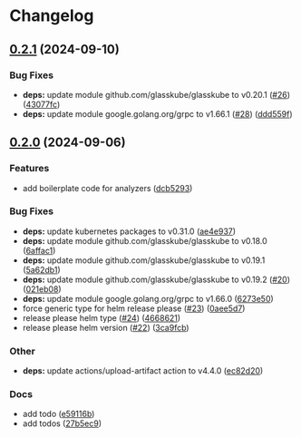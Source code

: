# Changelog

## [0.2.1](https://github.com/botchk/k8sgpt-glasskube-analyzer/compare/v0.2.0...v0.2.1) (2024-09-10)


### Bug Fixes

* **deps:** update module github.com/glasskube/glasskube to v0.20.1 ([#26](https://github.com/botchk/k8sgpt-glasskube-analyzer/issues/26)) ([43077fc](https://github.com/botchk/k8sgpt-glasskube-analyzer/commit/43077fcbbf8231d961d655384ff97be6ecd1dd28))
* **deps:** update module google.golang.org/grpc to v1.66.1 ([#28](https://github.com/botchk/k8sgpt-glasskube-analyzer/issues/28)) ([ddd559f](https://github.com/botchk/k8sgpt-glasskube-analyzer/commit/ddd559f555f2b8b24cb1c647dbc66ae553595448))

## [0.2.0](https://github.com/botchk/k8sgpt-glasskube-analyzer/compare/v0.1.0...v0.2.0) (2024-09-06)


### Features

* add boilerplate code for analyzers ([dcb5293](https://github.com/botchk/k8sgpt-glasskube-analyzer/commit/dcb529383791a0aca73cde83b45eac4b79b59fe3))


### Bug Fixes

* **deps:** update kubernetes packages to v0.31.0 ([ae4e937](https://github.com/botchk/k8sgpt-glasskube-analyzer/commit/ae4e937daed54efa4278214a660fe5766c7289ff))
* **deps:** update module github.com/glasskube/glasskube to v0.18.0 ([6affac1](https://github.com/botchk/k8sgpt-glasskube-analyzer/commit/6affac1eeda0ea4906c05e05bcfda463a979a928))
* **deps:** update module github.com/glasskube/glasskube to v0.19.1 ([5a62db1](https://github.com/botchk/k8sgpt-glasskube-analyzer/commit/5a62db16a8bf522bb3c1bb3c7e141bdcca198147))
* **deps:** update module github.com/glasskube/glasskube to v0.19.2 ([#20](https://github.com/botchk/k8sgpt-glasskube-analyzer/issues/20)) ([021eb08](https://github.com/botchk/k8sgpt-glasskube-analyzer/commit/021eb086e00beb4c6136f05fb51298522deb9dc0))
* **deps:** update module google.golang.org/grpc to v1.66.0 ([6273e50](https://github.com/botchk/k8sgpt-glasskube-analyzer/commit/6273e5091af5ab5f9ccff8747a75563eb638873a))
* force generic type for helm release please ([#23](https://github.com/botchk/k8sgpt-glasskube-analyzer/issues/23)) ([0aee5d7](https://github.com/botchk/k8sgpt-glasskube-analyzer/commit/0aee5d757e1c4c816727baa5637851d9a3e6369d))
* release please helm type ([#24](https://github.com/botchk/k8sgpt-glasskube-analyzer/issues/24)) ([4668621](https://github.com/botchk/k8sgpt-glasskube-analyzer/commit/4668621c73006fbe89aa27b88bbf76bd2174118f))
* release please helm version ([#22](https://github.com/botchk/k8sgpt-glasskube-analyzer/issues/22)) ([3ca9fcb](https://github.com/botchk/k8sgpt-glasskube-analyzer/commit/3ca9fcb426214f4bb1ad45ee265ab6ace2b4d01c))


### Other

* **deps:** update actions/upload-artifact action to v4.4.0 ([ec82d20](https://github.com/botchk/k8sgpt-glasskube-analyzer/commit/ec82d2051445263be4206a250e139c8f93bda1f2))


### Docs

* add todo ([e59116b](https://github.com/botchk/k8sgpt-glasskube-analyzer/commit/e59116b2d98f1eb1b3bd66d811741eaa69032ea4))
* add todos ([27b5ec9](https://github.com/botchk/k8sgpt-glasskube-analyzer/commit/27b5ec95c59666f4c4e207335cefc157994595e2))
